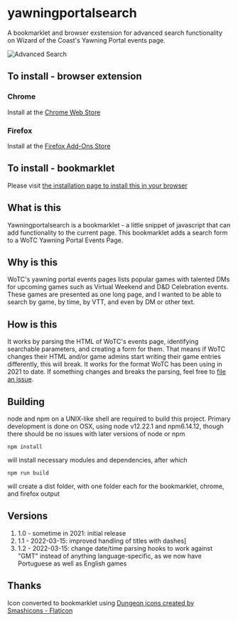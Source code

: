 # yawningportalsearch

A bookmarklet and browser exstension for advanced search functionality on Wizard of the Coast's Yawning Portal events page.

![Advanced Search](https://gludington.github.io/ypsearch.png)
## To install - browser extension
### Chrome

Install at the [Chrome Web Store](https://chrome.google.com/webstore/detail/yawning-portal-search/dfaicgiaobejpiiddamoimobkbpmikig)   

### Firefox
Install at the [Firefox Add-Ons Store](https://addons.mozilla.org/en-US/firefox/addon/yawning-portal-search/)

## To install - bookmarklet
Please visit <a href="https://gludington.github.io/yawningportalsearch/">the installation page to install this in your browser</a>

## What is this
Yawningportalsearch is a  bookmarklet - a little snippet of javascript that can add functionality to the current page.  This bookmarklet adds a search form to a WoTC Yawning Portal Events Page.
## Why is this
WoTC's yawning portal events pages lists popular games with talented DMs for upcoming games such as Virtual Weekend and D&D Celebration events.  These games are presented as one long page, and I wanted to be able to search by game, by time, by VTT, and even by DM or other text.

## How is this
It works by parsing the HTML of WoTC's events page, identifying searchable parameters, and creating a form for them.  That means if WoTC changes their HTML and/or game admins start writing their game entries differently, this will break.  It works for the format WoTC has been using in 2021 to date.  If something changes and breaks the parsing, feel free to [file an issue](https://github.com/gludington/yawningportalsearch/issues).

## Building
node and npm on a UNIX-like shell are required to build this project.  Primary development is done on OSX, using node v12.22.1 and npm6.14.12,
though there should be no issues with later versions of node or npm

`npm install`

will install necessary modules and dependencies, after which

`npm run build`

will create a dist folder, with one folder each for the bookmarklet,
chrome, and firefox output
## Versions

1. 1.0 - sometime in 2021: initial release
2. 1.1 - 2022-03-15: improved handling of titles with dashes]
3. 1.2 - 2022-03-15: change date/time parsing hooks to work against "GMT" instead of anything language-specific, as we now have Portuguese as well as English games

## Thanks
Icon converted to bookmarklet using [Dungeon icons created by Smashicons - Flaticon](https://www.flaticon.com/free-icons/dungeon)
